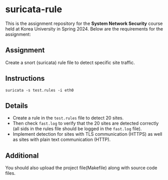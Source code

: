 # suricata-rule
This is the assignment repository for the **System Network Security** course held at Korea University in Spring 2024. Below are the requirements for the assignment:

## Assignment
Create a snort (suricata) rule file to detect specific site traffic.

## Instructions
```
suricata -s test.rules -i eth0
```

## Details
- Create a rule in the `test.rules` file to detect 20 sites.
- Then check `fast.log` to verify that the 20 sites are detected correctly (all sids in the rules file should be logged in the `fast.log` file).
- Implement detection for sites with TLS communication (HTTPS) as well as sites with plain text communication (HTTP).

## Additional
You should also upload the project file(Makefile) along with source code files.